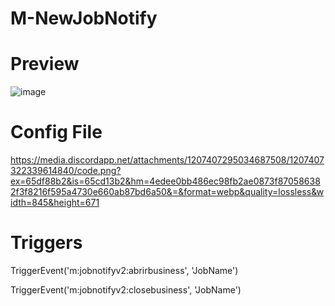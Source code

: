# M-NewJobNotify


# Preview
![image](https://github.com/M-DEVELOPMENT23/M-NewJobNotify/assets/69606982/03609a2b-6f35-400e-bfc4-aab56d77880c)

# Config File
https://media.discordapp.net/attachments/1207407295034687508/1207407322339614840/code.png?ex=65df88b2&is=65cd13b2&hm=4edee0bb486ec98fb2ae0873f870586382f3f8216f595a4730e660ab87bd6a50&=&format=webp&quality=lossless&width=845&height=671



# Triggers

TriggerEvent('m:jobnotifyv2:abrirbusiness', 'JobName') 

TriggerEvent('m:jobnotifyv2:closebusiness', 'JobName') 

